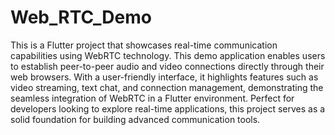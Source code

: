 # Web_RTC_Demo

This is a Flutter project that showcases real-time communication capabilities using WebRTC technology. This demo application enables users to establish peer-to-peer audio and video connections directly through their web browsers. With a user-friendly interface, it highlights features such as video streaming, text chat, and connection management, demonstrating the seamless integration of WebRTC in a Flutter environment. Perfect for developers looking to explore real-time applications, this project serves as a solid foundation for building advanced communication tools.
